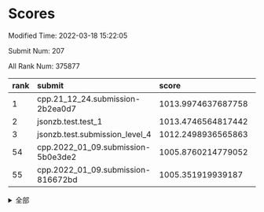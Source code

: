 # Scores

Modified Time: 2022-03-18 15:22:05

Submit Num: 207

All Rank Num: 375877

| rank |               submit               |       score        |       sigma        | pk_num |
| :--- | :--------------------------------- | :----------------- | :----------------- | :----- |
| 1    | cpp.21_12_24.submission-2b2ea0d7   | 1013.9974637687758 | 0.8137636543497689 | 7265   |
| 2    | jsonzb.test.test_1                 | 1013.4746564817442 | 0.8002406794960956 | 7265   |
| 3    | jsonzb.test.submission_level_4     | 1012.2498936565863 | 0.8016753666873125 | 7259   |
| 54   | cpp.2022_01_09.submission-5b0e3de2 | 1005.8760214779052 | 0.7122643875160629 | 7267   |
| 55   | cpp.2022_01_09.submission-816672bd | 1005.351919939187  | 0.7261451333934512 | 7265   |


<details>
<summary>全部</summary>

| rank |                 submit                 |       score        |       sigma        | pk_num |
| :--- | :------------------------------------- | :----------------- | :----------------- | :----- |
| 1    | cpp.21_12_24.submission-2b2ea0d7       | 1013.9974637687758 | 0.8137636543497689 | 7265   |
| 2    | jsonzb.test.test_1                     | 1013.4746564817442 | 0.8002406794960956 | 7265   |
| 3    | jsonzb.test.submission_level_4         | 1012.2498936565863 | 0.8016753666873125 | 7259   |
| 4    | gobigger.level_3.submission_level_3_24 | 1011.9072915766194 | 0.7674335764422482 | 7265   |
| 5    | gobigger.level_3.submission_level_3_36 | 1011.61272185591   | 0.7778299523091493 | 7266   |
| 6    | gobigger.level_3.submission_level_3_47 | 1011.5304400002934 | 0.7720209881905744 | 7256   |
| 7    | gobigger.level_3.submission_level_3_44 | 1011.0969767134218 | 0.8073475528311846 | 7266   |
| 8    | gobigger.level_3.submission_level_3_14 | 1011.073243902571  | 0.7611215331972451 | 7263   |
| 9    | gobigger.level_3.submission_level_3_43 | 1011.0007884180104 | 0.7729307511100283 | 7261   |
| 10   | gobigger.level_3.submission_level_3_40 | 1010.9857559039535 | 0.759755344838837  | 7265   |
| 11   | gobigger.level_3.submission_level_3_10 | 1010.9401290262247 | 0.7658664833276506 | 7267   |
| 12   | gobigger.level_3.submission_level_3_38 | 1010.8421440867651 | 0.786126009318151  | 7268   |
| 13   | gobigger.level_3.submission_level_3_11 | 1010.7139057002913 | 0.763878861294574  | 7265   |
| 14   | gobigger.level_3.submission_level_3_5  | 1010.6708191655396 | 0.7498424986030151 | 7265   |
| 15   | gobigger.level_3.submission_level_3_34 | 1010.5399330607501 | 0.7614575228678573 | 7259   |
| 16   | gobigger.level_3.submission_level_3_9  | 1010.5274439478985 | 0.7631045003277375 | 7266   |
| 17   | gobigger.level_3.submission_level_3_25 | 1010.500948226546  | 0.760005217050273  | 7262   |
| 18   | gobigger.level_3.submission_level_3_42 | 1010.385851714195  | 0.7386554083142665 | 7267   |
| 19   | gobigger.level_3.submission_level_3_37 | 1010.3264122591295 | 0.764421767619269  | 7264   |
| 20   | gobigger.level_3.submission_level_3_49 | 1010.3244669762606 | 0.7553295319364067 | 7262   |
| 21   | gobigger.level_3.submission_level_3_1  | 1010.3098068232022 | 0.759864106181525  | 7265   |
| 22   | gobigger.level_3.submission_level_3_16 | 1010.2458062405507 | 0.7663422691211702 | 7261   |
| 23   | gobigger.level_3.submission_level_3_21 | 1010.2448080409482 | 0.7724455645800682 | 7267   |
| 24   | gobigger.level_3.submission_level_3_15 | 1010.2016837886571 | 0.7516891052761971 | 7267   |
| 25   | gobigger.level_3.submission_level_3_6  | 1010.1609673736707 | 0.7591743654076272 | 7261   |
| 26   | gobigger.level_3.submission_level_3_18 | 1010.147661540569  | 0.7474554567451616 | 7261   |
| 27   | gobigger.level_3.submission_level_3_0  | 1010.1456573162496 | 0.7488031196151524 | 7265   |
| 28   | gobigger.level_3.submission_level_3_27 | 1010.1290007542611 | 0.7534450111743354 | 7264   |
| 29   | gobigger.level_3.submission_level_3_20 | 1010.1068586304182 | 0.7547274002180708 | 7262   |
| 30   | gobigger.level_3.submission_level_3_45 | 1010.0810217772355 | 0.7564162950290433 | 7267   |
| 31   | gobigger.level_3.submission_level_3_33 | 1010.0439584060252 | 0.7623913911089769 | 7264   |
| 32   | gobigger.level_3.submission_level_3_30 | 1010.0391855387473 | 0.7473014231963778 | 7263   |
| 33   | gobigger.level_3.submission_level_3_4  | 1010.011192838302  | 0.7431505505998418 | 7266   |
| 34   | gobigger.level_3.submission_level_3_28 | 1009.9405918468318 | 0.7541336406274346 | 7264   |
| 35   | gobigger.level_3.submission_level_3_22 | 1009.7741728878648 | 0.7590924419245906 | 7259   |
| 36   | gobigger.level_3.submission_level_3_3  | 1009.7470806950522 | 0.7684216472063429 | 7265   |
| 37   | gobigger.level_3.submission_level_3_7  | 1009.6480873442833 | 0.744845336601067  | 7263   |
| 38   | gobigger.level_3.submission_level_3_39 | 1009.5991841504144 | 0.7658140032466078 | 7257   |
| 39   | gobigger.level_3.submission_level_3_46 | 1009.5641487414783 | 0.7395129490542742 | 7263   |
| 40   | gobigger.level_3.submission_level_3_12 | 1009.5583338651384 | 0.7429914087780298 | 7258   |
| 41   | gobigger.level_3.submission_level_3_23 | 1009.5387919374627 | 0.7482003115374438 | 7266   |
| 42   | gobigger.level_3.submission_level_3_32 | 1009.4625466143126 | 0.7644480037506053 | 7260   |
| 43   | gobigger.level_3.submission_level_3_29 | 1009.4407990230918 | 0.7625030497699785 | 7261   |
| 44   | gobigger.level_3.submission_level_3_17 | 1009.4165693145144 | 0.7577628761515073 | 7269   |
| 45   | gobigger.level_3.submission_level_3_48 | 1009.4134243335192 | 0.7545000730450706 | 7262   |
| 46   | gobigger.level_3.submission_level_3_31 | 1009.1171014543064 | 0.7443779618664221 | 7257   |
| 47   | gobigger.level_3.submission_level_3_35 | 1009.1011299382361 | 0.7374662804535081 | 7267   |
| 48   | gobigger.level_3.submission_level_3_13 | 1009.0838973603113 | 0.7696856126188593 | 7263   |
| 49   | gobigger.level_3.submission_level_3_41 | 1008.9366060473238 | 0.7317665168354313 | 7266   |
| 50   | gobigger.level_3.submission_level_3_2  | 1008.8862225803268 | 0.7464600802202707 | 7267   |
| 51   | gobigger.level_3.submission_level_3_8  | 1008.8475486781068 | 0.7604913422960523 | 7268   |
| 52   | gobigger.level_3.submission_level_3_26 | 1008.3939433676526 | 0.7249653619242421 | 7264   |
| 53   | gobigger.level_3.submission_level_3_19 | 1008.3146946248825 | 0.7498884055505096 | 7264   |
| 54   | cpp.2022_01_09.submission-5b0e3de2     | 1005.8760214779052 | 0.7122643875160629 | 7267   |
| 55   | cpp.2022_01_09.submission-816672bd     | 1005.351919939187  | 0.7261451333934512 | 7265   |
| 56   | gobigger.level_1.submission_level_1_48 | 1004.80765256812   | 0.7141051047047645 | 7258   |
| 57   | gobigger.level_1.submission_level_1_27 | 1004.4942644110266 | 0.7230793049292833 | 7262   |
| 58   | gobigger.level_1.submission_level_1_20 | 1004.4247502158537 | 0.7172301679911601 | 7263   |
| 59   | gobigger.level_1.submission_level_1_30 | 1004.3857497934735 | 0.7202035566312163 | 7268   |
| 60   | gobigger.level_1.submission_level_1_38 | 1004.3618173691012 | 0.7261243567058295 | 7263   |
| 61   | gobigger.level_1.submission_level_1_28 | 1004.1404163071081 | 0.7319354029851095 | 7265   |
| 62   | gobigger.level_1.submission_level_1_32 | 1004.1116329666314 | 0.7350035027254419 | 7266   |
| 63   | gobigger.level_1.submission_level_1_11 | 1004.1003003600747 | 0.7355987255268678 | 7262   |
| 64   | gobigger.level_1.submission_level_1_40 | 1004.0143187329436 | 0.7236456312078141 | 7262   |
| 65   | gobigger.level_1.submission_level_1_26 | 1004.0077661501485 | 0.7181581129209098 | 7260   |
| 66   | gobigger.level_1.submission_level_1_19 | 1003.9629742824816 | 0.7115669385018827 | 7265   |
| 67   | gobigger.level_1.submission_level_1_25 | 1003.8163183054702 | 0.727788495723089  | 7270   |
| 68   | gobigger.level_1.submission_level_1_16 | 1003.7827617460409 | 0.7238334936663745 | 7262   |
| 69   | gobigger.level_1.submission_level_1_17 | 1003.7670528199707 | 0.7178401229832275 | 7265   |
| 70   | gobigger.level_1.submission_level_1_49 | 1003.7494492656664 | 0.715590064949437  | 7265   |
| 71   | gobigger.level_1.submission_level_1_5  | 1003.7102973106275 | 0.7180434237255227 | 7260   |
| 72   | gobigger.level_1.submission_level_1_36 | 1003.6366858933295 | 0.7134571105313875 | 7264   |
| 73   | gobigger.level_1.submission_level_1_23 | 1003.5643250649159 | 0.7151776783343177 | 7260   |
| 74   | gobigger.level_1.submission_level_1_47 | 1003.5292855763215 | 0.7179336774754453 | 7264   |
| 75   | gobigger.level_1.submission_level_1_0  | 1003.5016307153019 | 0.7091633831638522 | 7263   |
| 76   | gobigger.level_1.submission_level_1_43 | 1003.4546153278922 | 0.7186691608876018 | 7261   |
| 77   | gobigger.level_1.submission_level_1_8  | 1003.4389099775491 | 0.735072648515746  | 7264   |
| 78   | gobigger.level_1.submission_level_1_9  | 1003.4274225110494 | 0.7048325281954061 | 7261   |
| 79   | gobigger.level_1.submission_level_1_33 | 1003.4116865461725 | 0.7140179140155122 | 7259   |
| 80   | gobigger.level_1.submission_level_1_12 | 1003.4026874486995 | 0.7184837160924958 | 7266   |
| 81   | gobigger.level_1.submission_level_1_29 | 1003.3858096119034 | 0.7168191201914554 | 7264   |
| 82   | gobigger.level_1.submission_level_1_3  | 1003.3768578891722 | 0.711106523730515  | 7261   |
| 83   | gobigger.level_1.submission_level_1_24 | 1003.3543218937573 | 0.7164250562206945 | 7260   |
| 84   | gobigger.level_1.submission_level_1_41 | 1003.1835971076223 | 0.7272670964311468 | 7262   |
| 85   | gobigger.level_1.submission_level_1_45 | 1003.1676961267883 | 0.7300569792683455 | 7261   |
| 86   | gobigger.level_1.submission_level_1_6  | 1003.1577093896192 | 0.7190366451019458 | 7264   |
| 87   | gobigger.level_1.submission_level_1_42 | 1003.148585249904  | 0.7215696625237459 | 7265   |
| 88   | gobigger.level_1.submission_level_1_39 | 1003.1144159735744 | 0.7197184777860932 | 7264   |
| 89   | gobigger.level_1.submission_level_1_21 | 1003.0749292092867 | 0.7127329674103455 | 7261   |
| 90   | gobigger.level_1.submission_level_1_10 | 1003.0651851139344 | 0.7274333681021307 | 7264   |
| 91   | gobigger.level_1.submission_level_1_34 | 1002.9680739627959 | 0.7053176095723174 | 7259   |
| 92   | gobigger.level_1.submission_level_1_37 | 1002.9598336187257 | 0.7182912901245639 | 7262   |
| 93   | gobigger.level_1.submission_level_1_14 | 1002.9159395729873 | 0.7110933117278144 | 7265   |
| 94   | gobigger.level_1.submission_level_1_18 | 1002.8079181259035 | 0.7255992398224834 | 7262   |
| 95   | gobigger.level_1.submission_level_1_22 | 1002.77945337181   | 0.7320113362310745 | 7263   |
| 96   | gobigger.level_1.submission_level_1_15 | 1002.7701105027973 | 0.7164666848321775 | 7265   |
| 97   | gobigger.level_1.submission_level_1_31 | 1002.6918146702161 | 0.7152801934027374 | 7265   |
| 98   | gobigger.level_1.submission_level_1_46 | 1002.646255429928  | 0.718294877100185  | 7263   |
| 99   | gobigger.level_1.submission_level_1_35 | 1002.6023973528927 | 0.7124737454979276 | 7263   |
| 100  | gobigger.level_1.submission_level_1_2  | 1002.5017704871073 | 0.714163172416336  | 7267   |
| 101  | gobigger.level_1.submission_level_1_13 | 1002.4444518693017 | 0.7194146387195256 | 7267   |
| 102  | gobigger.level_1.submission_level_1_44 | 1002.3662179797353 | 0.7155048257483337 | 7264   |
| 103  | gobigger.level_1.submission_level_1_1  | 1002.221825598867  | 0.7143103882577728 | 7266   |
| 104  | gobigger.level_1.submission_level_1_4  | 1002.1666186988089 | 0.7139295848274774 | 7264   |
| 105  | gobigger.level_1.submission_level_1_7  | 1001.8880395284721 | 0.7165284872322518 | 7267   |
| 106  | gobigger.random.submission_random_45   | 997.2030031324775  | 0.7165671420885795 | 7258   |
| 107  | gobigger.random.submission_random_18   | 997.1554099006496  | 0.7070307608161179 | 7265   |
| 108  | gobigger.random.submission_random_42   | 997.1453945591493  | 0.7017446091474059 | 7263   |
| 109  | gobigger.random.submission_random_29   | 996.9875593128313  | 0.7069699558290239 | 7263   |
| 110  | gobigger.random.submission_random_11   | 996.9573462059932  | 0.7184714684953303 | 7263   |
| 111  | gobigger.random.submission_random_7    | 996.8619658154813  | 0.7181483844149361 | 7260   |
| 112  | gobigger.random.submission_random_4    | 996.7137957465251  | 0.7098178558928692 | 7264   |
| 113  | gobigger.random.submission_random_3    | 996.6700018580157  | 0.7031110216623722 | 7266   |
| 114  | gobigger.random.submission_random_27   | 996.5826865482665  | 0.7028798845193408 | 7265   |
| 115  | gobigger.random.submission_random_44   | 996.5741420344152  | 0.7151726369633483 | 7261   |
| 116  | gobigger.random.submission_random_33   | 996.4747418098261  | 0.7179284471130059 | 7263   |
| 117  | gobigger.random.submission_random_31   | 996.4125439645132  | 0.7154318041234141 | 7264   |
| 118  | gobigger.random.submission_random_5    | 996.304734355513   | 0.7020813116272125 | 7262   |
| 119  | gobigger.random.submission_random_34   | 996.2802046153087  | 0.7101315004749451 | 7267   |
| 120  | gobigger.random.submission_random_49   | 996.2174439839218  | 0.7202457475068118 | 7265   |
| 121  | gobigger.random.submission_random_17   | 996.1708074477102  | 0.6980362128066565 | 7263   |
| 122  | gobigger.random.submission_random_40   | 996.12034379566    | 0.7213805234737621 | 7259   |
| 123  | gobigger.random.submission_random_22   | 996.0921620875977  | 0.7080316041501801 | 7266   |
| 124  | gobigger.random.submission_random_12   | 996.0713758113252  | 0.7169803258555436 | 7264   |
| 125  | gobigger.random.submission_random_39   | 996.004254646555   | 0.708876045800581  | 7262   |
| 126  | gobigger.random.submission_random_28   | 995.970571031597   | 0.7023099132660965 | 7263   |
| 127  | gobigger.random.submission_random_38   | 995.904361520611   | 0.7040557352316312 | 7266   |
| 128  | gobigger.random.submission_random_41   | 995.8886444050358  | 0.6946627517447189 | 7262   |
| 129  | gobigger.random.submission_random_24   | 995.8737149873607  | 0.71429244456449   | 7262   |
| 130  | gobigger.random.submission_random_30   | 995.863713758099   | 0.7045017117699806 | 7260   |
| 131  | gobigger.random.submission_random_26   | 995.8191084026975  | 0.7040055394053025 | 7266   |
| 132  | gobigger.random.submission_random_13   | 995.8190918366078  | 0.72053104794409   | 7268   |
| 133  | gobigger.random.submission_random_47   | 995.797580569607   | 0.7100949306347633 | 7268   |
| 134  | gobigger.random.submission_random_0    | 995.7566397361475  | 0.7052386386763825 | 7261   |
| 135  | gobigger.random.submission_random_43   | 995.7522292371143  | 0.7096521744807683 | 7257   |
| 136  | gobigger.random.submission_random_2    | 995.7515289205322  | 0.713451122973539  | 7265   |
| 137  | gobigger.random.submission_random_35   | 995.7311138773407  | 0.7058725551350085 | 7262   |
| 138  | gobigger.random.submission_random_46   | 995.7094992251846  | 0.7223624490857644 | 7268   |
| 139  | gobigger.random.submission_random_36   | 995.7086390191721  | 0.7340001055327445 | 7261   |
| 140  | gobigger.random.submission_random_16   | 995.704509147897   | 0.7209182672520053 | 7263   |
| 141  | gobigger.random.submission_random_8    | 995.662448275559   | 0.6959885675659633 | 7260   |
| 142  | gobigger.random.submission_random_15   | 995.6383571446099  | 0.7123709715751106 | 7265   |
| 143  | gobigger.random.submission_random_25   | 995.6146431844303  | 0.6987000621462485 | 7265   |
| 144  | gobigger.random.submission_random_48   | 995.5481560311774  | 0.7115238337605931 | 7262   |
| 145  | gobigger.random.submission_random_14   | 995.5124692248662  | 0.6991048296101564 | 7267   |
| 146  | gobigger.random.submission_random_23   | 995.4996200994857  | 0.7210637445758156 | 7261   |
| 147  | gobigger.random.submission_random_6    | 995.4752964782671  | 0.7041299099670146 | 7264   |
| 148  | gobigger.random.submission_random_10   | 995.4114471280153  | 0.7069730182571606 | 7260   |
| 149  | gobigger.random.submission_random_21   | 995.2769001681452  | 0.7122559085389875 | 7261   |
| 150  | gobigger.random.submission_random_37   | 995.2237603934758  | 0.7057027426136961 | 7264   |
| 151  | gobigger.random.submission_random_9    | 995.2134766361596  | 0.7130993178099203 | 7263   |
| 152  | gobigger.random.submission_random_20   | 995.1959460744017  | 0.7231272729673474 | 7265   |
| 153  | gobigger.random.submission_random_32   | 995.06244146595    | 0.7025990181383853 | 7264   |
| 154  | gobigger.random.submission_random_19   | 995.03508308756    | 0.7199460088589245 | 7259   |
| 155  | gobigger.random.submission_random_1    | 994.6820595915397  | 0.7125868957387985 | 7260   |
| 156  | gobigger.level_2.submission_level_2_46 | 993.9065222184403  | 0.7383316919173136 | 7263   |
| 157  | gobigger.level_2.submission_level_2_13 | 993.6543900875912  | 0.7365422813543926 | 7264   |
| 158  | gobigger.level_2.submission_level_2_43 | 993.4617899514062  | 0.7297302147614614 | 7268   |
| 159  | gobigger.level_2.submission_level_2_48 | 993.2867181439941  | 0.7554722294870464 | 7263   |
| 160  | gobigger.level_2.submission_level_2_22 | 993.2508252083442  | 0.7424212910287029 | 7266   |
| 161  | gobigger.level_2.submission_level_2_45 | 993.2117636580075  | 0.7490987894653233 | 7259   |
| 162  | gobigger.level_2.submission_level_2_47 | 992.9792101691118  | 0.7533268102193542 | 7265   |
| 163  | gobigger.level_2.submission_level_2_14 | 992.9206974991611  | 0.7484282225351206 | 7261   |
| 164  | gobigger.level_2.submission_level_2_5  | 992.8471359915128  | 0.7545381881330107 | 7264   |
| 165  | gobigger.level_2.submission_level_2_17 | 992.7198706269111  | 0.7382666867693581 | 7262   |
| 166  | gobigger.level_2.submission_level_2_49 | 992.6829940457665  | 0.7401671683722597 | 7260   |
| 167  | gobigger.level_2.submission_level_2_2  | 992.5056602749147  | 0.7357979441283488 | 7261   |
| 168  | gobigger.level_2.submission_level_2_26 | 992.5043494435479  | 0.7453370231138899 | 7260   |
| 169  | gobigger.level_2.submission_level_2_9  | 992.4810354498769  | 0.7434359871853208 | 7264   |
| 170  | gobigger.level_2.submission_level_2_16 | 992.4713366263705  | 0.7499967401931326 | 7260   |
| 171  | gobigger.level_2.submission_level_2_25 | 992.3962607294312  | 0.7321579058836543 | 7257   |
| 172  | gobigger.level_2.submission_level_2_32 | 992.390115903247   | 0.7271639415855131 | 7264   |
| 173  | gobigger.level_2.submission_level_2_31 | 992.3716901068319  | 0.7532776698605894 | 7265   |
| 174  | gobigger.level_2.submission_level_2_39 | 992.2053536113394  | 0.730402814865531  | 7264   |
| 175  | gobigger.level_2.submission_level_2_28 | 992.127396094401   | 0.7624403947340191 | 7263   |
| 176  | gobigger.level_2.submission_level_2_15 | 992.0225499442228  | 0.7386247513908892 | 7260   |
| 177  | gobigger.level_2.submission_level_2_30 | 991.9783234820026  | 0.7562233051694847 | 7262   |
| 178  | gobigger.level_2.submission_level_2_42 | 991.9446660124412  | 0.762708148133465  | 7269   |
| 179  | gobigger.level_2.submission_level_2_18 | 991.8895265182658  | 0.757908433786678  | 7266   |
| 180  | gobigger.level_2.submission_level_2_41 | 991.8469075092971  | 0.7402235935055543 | 7263   |
| 181  | gobigger.level_2.submission_level_2_29 | 991.7914386378336  | 0.7654356282164109 | 7260   |
| 182  | gobigger.level_2.submission_level_2_20 | 991.7242563279975  | 0.7511212764992369 | 7268   |
| 183  | gobigger.level_2.submission_level_2_7  | 991.7151234322101  | 0.7321842842265407 | 7263   |
| 184  | gobigger.level_2.submission_level_2_6  | 991.707899047766   | 0.7539728091513825 | 7266   |
| 185  | gobigger.level_2.submission_level_2_0  | 991.6947136833878  | 0.7395215598187285 | 7264   |
| 186  | gobigger.level_2.submission_level_2_36 | 991.4969143051145  | 0.7404597675715842 | 7259   |
| 187  | gobigger.level_2.submission_level_2_21 | 991.4810042585609  | 0.7387589428057207 | 7261   |
| 188  | gobigger.level_2.submission_level_2_37 | 991.4679215386165  | 0.7546721085078109 | 7264   |
| 189  | gobigger.level_2.submission_level_2_35 | 991.4549805438476  | 0.7602485415964452 | 7267   |
| 190  | gobigger.level_2.submission_level_2_24 | 991.4294971318895  | 0.7604243865958745 | 7267   |
| 191  | gobigger.level_2.submission_level_2_3  | 991.4287205016423  | 0.7536181306364054 | 7257   |
| 192  | gobigger.level_2.submission_level_2_12 | 991.4063444465687  | 0.7787322708482819 | 7261   |
| 193  | gobigger.level_2.submission_level_2_34 | 991.3791399341073  | 0.7565631986451131 | 7264   |
| 194  | gobigger.level_2.submission_level_2_44 | 991.3539864546864  | 0.7901684681054878 | 7263   |
| 195  | gobigger.level_2.submission_level_2_1  | 991.3502775627245  | 0.7522392665961444 | 7266   |
| 196  | gobigger.level_2.submission_level_2_11 | 991.1983297467785  | 0.7482043281168068 | 7265   |
| 197  | gobigger.level_2.submission_level_2_33 | 991.1064941285856  | 0.7565564147957387 | 7265   |
| 198  | gobigger.level_2.submission_level_2_19 | 991.0967716029583  | 0.7501860621374999 | 7264   |
| 199  | gobigger.level_2.submission_level_2_38 | 991.0506591608572  | 0.7522199769560698 | 7262   |
| 200  | gobigger.level_2.submission_level_2_4  | 991.0353340107235  | 0.7437468614546614 | 7267   |
| 201  | gobigger.level_2.submission_level_2_40 | 990.8919983888247  | 0.7505591606829943 | 7264   |
| 202  | gobigger.level_2.submission_level_2_23 | 990.8802932636613  | 0.7562054994796017 | 7262   |
| 203  | gobigger.level_2.submission_level_2_27 | 990.6366997856544  | 0.7428023495824376 | 7259   |
| 204  | gobigger.level_2.submission_level_2_8  | 990.5415337573203  | 0.7773608992274281 | 7267   |
| 205  | gobigger.level_2.submission_level_2_10 | 990.2477139765613  | 0.7772205334479916 | 7267   |
| 206  | gobigger.none.submission_none_0        | 976.921427126935   | 1.3807301476164788 | 7257   |
| 207  | gobigger.none.submission_none_1        | 974.3490972654824  | 1.5193273806793535 | 7264   |

</details>